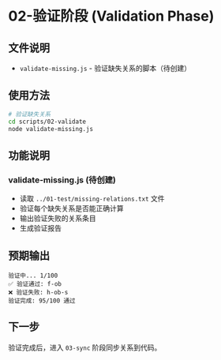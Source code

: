 # 02-验证阶段 (Validation Phase)

## 文件说明

- `validate-missing.js` - 验证缺失关系的脚本（待创建）

## 使用方法

```bash
# 验证缺失关系
cd scripts/02-validate
node validate-missing.js
```

## 功能说明

### validate-missing.js (待创建)

- 读取 `../01-test/missing-relations.txt` 文件
- 验证每个缺失关系是否能正确计算
- 输出验证失败的关系条目
- 生成验证报告

## 预期输出

```
验证中... 1/100
✅ 验证通过: f-ob
❌ 验证失败: h-ob-s
验证完成: 95/100 通过
```

## 下一步

验证完成后，进入 `03-sync` 阶段同步关系到代码。
